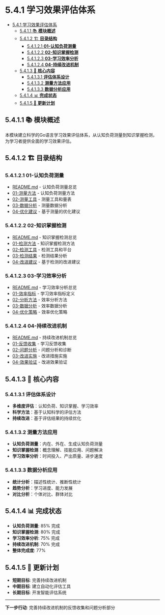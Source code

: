 # 5.4.1 学习效果评估体系

<!-- TOC START -->
- [5.4.1 学习效果评估体系](#541-学习效果评估体系)
  - [5.4.1.1 📚 **模块概述**](#5411--模块概述)
  - [5.4.1.2 🏗️ **目录结构**](#5412-️-目录结构)
    - [5.4.1.2.1 **01-认知负荷测量**](#54121-01-认知负荷测量)
    - [5.4.1.2.2 **02-知识掌握检测**](#54122-02-知识掌握检测)
    - [5.4.1.2.3 **03-学习效率分析**](#54123-03-学习效率分析)
    - [5.4.1.2.4 **04-持续改进机制**](#54124-04-持续改进机制)
  - [5.4.1.3 🎯 **核心内容**](#5413--核心内容)
    - [5.4.1.3.1 **评估体系设计**](#54131-评估体系设计)
    - [5.4.1.3.2 **测量方法应用**](#54132-测量方法应用)
    - [5.4.1.3.3 **数据分析应用**](#54133-数据分析应用)
  - [5.4.1.4 📊 **完成状态**](#5414--完成状态)
  - [5.4.1.5 🔄 **更新计划**](#5415--更新计划)
<!-- TOC END -->

## 5.4.1.1 📚 **模块概述**

本模块建立科学的Go语言学习效果评估体系，从认知负荷测量到知识掌握检测，为学习者提供全面的学习效果评估。

## 5.4.1.2 🏗️ **目录结构**

### 5.4.1.2.1 **01-认知负荷测量**

- [README.md](01-认知负荷测量/README.md) - 认知负荷测量总览
- [01-测量方法](01-认知负荷测量/01-测量方法/) - 认知负荷测量方法
- [02-测量工具](01-认知负荷测量/02-测量工具/) - 测量工具和量表
- [03-数据分析](01-认知负荷测量/03-数据分析/) - 测量数据分析
- [04-优化建议](01-认知负荷测量/04-优化建议/) - 基于测量的优化建议

### 5.4.1.2.2 **02-知识掌握检测**

- [README.md](02-知识掌握检测/README.md) - 知识掌握检测总览
- [01-检测方法](02-知识掌握检测/01-检测方法/) - 知识掌握检测方法
- [02-检测工具](02-知识掌握检测/02-检测工具/) - 检测工具和平台
- [03-检测结果](02-知识掌握检测/03-检测结果/) - 检测结果分析
- [04-改进建议](02-知识掌握检测/04-改进建议/) - 基于检测的改进建议

### 5.4.1.2.3 **03-学习效率分析**

- [README.md](03-学习效率分析/README.md) - 学习效率分析总览
- [01-效率指标](03-学习效率分析/01-效率指标/) - 学习效率指标定义
- [02-分析方法](03-学习效率分析/02-分析方法/) - 效率分析方法
- [03-数据分析](03-学习效率分析/03-数据分析/) - 效率数据分析
- [04-优化策略](03-学习效率分析/04-优化策略/) - 效率优化策略

### 5.4.1.2.4 **04-持续改进机制**

- [README.md](04-持续改进机制/README.md) - 持续改进机制总览
- [01-反馈收集](04-持续改进机制/01-反馈收集/) - 学习反馈收集
- [02-问题分析](04-持续改进机制/02-问题分析/) - 问题分析和诊断
- [03-改进实施](04-持续改进机制/03-改进实施/) - 改进措施实施
- [04-效果验证](04-持续改进机制/04-效果验证/) - 改进效果验证

## 5.4.1.3 🎯 **核心内容**

### 5.4.1.3.1 **评估体系设计**

- **多维度评估**：认知负荷、知识掌握、学习效率
- **科学方法**：基于认知科学的评估方法
- **持续改进**：基于评估结果的持续优化

### 5.4.1.3.2 **测量方法应用**

- **认知负荷测量**：内在、外在、生成认知负荷测量
- **知识掌握检测**：概念理解、技能应用、问题解决
- **学习效率分析**：时间投入、产出质量、进步速度

### 5.4.1.3.3 **数据分析应用**

- **统计分析**：描述性统计、推断性统计
- **趋势分析**：学习进度、能力发展
- **对比分析**：个体对比、群体对比

## 5.4.1.4 📊 **完成状态**

- **认知负荷测量**: 85% 完成
- **知识掌握检测**: 80% 完成
- **学习效率分析**: 75% 完成
- **持续改进机制**: 70% 完成
- **整体完成度**: 77%

## 5.4.1.5 🔄 **更新计划**

- **短期目标**: 完善持续改进机制
- **中期目标**: 建立自动化评估工具
- **长期目标**: 开发智能评估系统

---

**下一步行动**: 完善持续改进机制的反馈收集和问题分析部分
